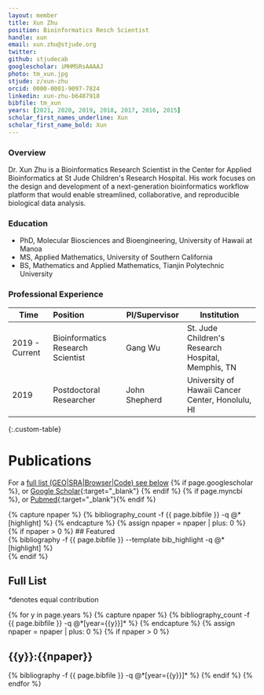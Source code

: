 ```yaml
---
layout: member
title: Xun Zhu
position: Bioinformatics Resch Scientist
handle: xun
email: xun.zhu@stjude.org
twitter:
github: stjudecab
googlescholar: iMHMSRsAAAAJ
photo: tm_xun.jpg
stjude: z/xun-zhu
orcid: 0000-0001-9097-7824
linkedin: xun-zhu-b6487918
bibfile: tm_xun
years: [2021, 2020, 2019, 2018, 2017, 2016, 2015]
scholar_first_names_underline: Xun
scholar_first_name_bold: Xun
---
```


### Overview
Dr. Xun Zhu is a Bioinformatics Research Scientist in the Center for Applied Bioinformatics at St Jude Children's Research Hospital. His work focuses on the design and development of a next-generation bioinformatics workflow platform that would enable streamlined, collaborative, and reproducible biological data analysis.

### Education
- PhD, Molecular Biosciences and Bioengineering, University of Hawaii at Manoa
- MS, Applied Mathematics, University of Southern California
- BS, Mathematics and Applied Mathematics, Tianjin Polytechnic University

### Professional Experience

Time           | Position                          | PI/Supervisor | Institution                                        |
-----------    | :-----------                      | -----------   | -----------                                        |
2019 - Current | Bioinformatics Research Scientist | Gang Wu       | St. Jude Children's Research Hospital, Memphis, TN |
2019           | Postdoctoral Researcher           | John Shepherd | University of Hawaii Cancer Center, Honolulu, HI   |
{:.custom-table}

<!--more-->

# Publications

For a [full list (GEO\|SRA\|Browser\|Code) see below](#full-list)
{% if page.googlescholar %}, or [Google Scholar](https://scholar.google.com/citations?user={{page.googlescholar}}){:target="_blank"}
{% endif %} {% if page.myncbi %}, or [Pubmed](https://www.ncbi.nlm.nih.gov/myncbi/{{page.myncbi}}/bibliography/public/){:target="_blank"}{% endif %}


<div class="row">
  {% capture npaper %}
    {% bibliography_count -f {{ page.bibfile }} -q @*[highlight] %}
  {% endcapture %}
  {% assign npaper = npaper | plus: 0 %}
  {% if npaper > 0 %}
## Featured

<div class="publications_highlight">
  {% bibliography -f {{ page.bibfile }} --template bib_highlight -q @*[highlight] %}
</div>
{% endif %}

</div>

## Full List

<nobr><em>*</em>denotes equal contribution</nobr>
<div class="publications">
{% for y in page.years %}
  {% capture npaper %}
    {% bibliography_count -f {{ page.bibfile }} -q @*[year={{y}}]* %}
  {% endcapture %}
  {% assign npaper = npaper | plus: 0 %}
  {% if npaper > 0 %}
  <h2 class="year">{{y}}:{{npaper}}</h2>
  {% bibliography -f {{ page.bibfile }} -q @*[year={{y}}]* %}
  {% endif %}
{% endfor %}
</div>
